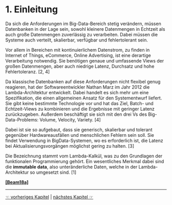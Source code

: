 # 1. Einleitung

Da sich die Anforderungen im Big-Data-Bereich stetig verändern, müssen Datenbanken in der Lage sein, sowohl kleinere Datenmengen in Echtzeit als auch große Datenmengen zuverlässig zu verarbeiten. Dabei müssen die Systeme auch verteilt, skalierbar, verfügbar und fehlertolerant sein.  

Vor allem in Bereichen mit kontinuierlichem Datenstrom, zu finden in Internet of Things, eCommerce, Online Advertising, ist eine derartige Verarbeitung notwendig. Sie benötigen genaue und umfassende Views der großen Datenmengen, aber auch niedrige Latenz, Durchsatz und hohe Fehlertoleranz. [2, 4]

Da klassische Datenbanken auf diese Anforderungen nicht flexibel genug reagieren, hat der Softwareentwickler Nathan Marz im Jahr 2012 die Lambda-Architektur entwickelt. Dabei handelt es sich mehr um eine Spezifikation, die einen allgemeinen Ansatz für den Systementwurf liefert. Sie gibt keine bestimmte Technologie vor und hat das Ziel, Batch- und Echtzeit-Views zu kombinieren und die Ergebnisse mit geringer Latenz zurückzugeben. Außerdem beschäftigt sie sich mit den drei Vs des Big-Data-Problems: Volume, Velocity, Variety. [4]  

Dabei ist sie so aufgebaut, dass sie generisch, skalierbar und tolerant gegenüber Hardwareausfällen und menschlichen Fehlern sein soll. Sie findet Verwendung in BigData-Systemen, wo es erforderlich ist, die Latenz bei Aktualisierungsvorgängen möglichst gering zu halten.
 [3]  

Die Bezeichnung stammt vom Lambda-Kalkül, was zu den Grundlagen der funktionalen Programmierung gehört. Ein wesentliches Merkmal dabei sind die __immutable data__, also unteränderliche Daten, welche in der Lambda-Architektur so umgesetzt sind. [1]

[**[Beam18a]**](10_Literaturverzeichnis.md)

------------

[☜ vorheriges Kapitel](README.md)
   |   [nächstes Kapitel ☞](2_Grundlagen.md)